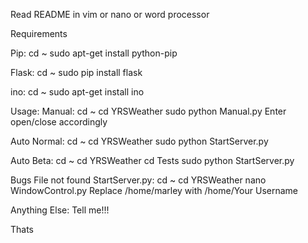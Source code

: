 Read README in vim or nano or word processor

Requirements
 
 Pip:
    cd ~
    sudo apt-get install python-pip
  
  Flask:
    cd ~
    sudo pip install flask
    
  ino:
    cd ~
    sudo apt-get install ino
  

Usage:
  Manual:
    cd ~
    cd YRSWeather
    sudo python Manual.py
    Enter open/close accordingly
  
  Auto Normal:
    cd ~
    cd YRSWeather
    sudo python StartServer.py
  
  Auto Beta:
    cd ~
    cd YRSWeather
    cd Tests
    sudo python StartServer.py
  
Bugs
  File not found StartServer.py:
    cd ~
    cd YRSWeather
    nano WindowControl.py
    Replace /home/marley with /home/Your Username
  
  Anything Else:
    Tell me!!!
    
    
Thats

